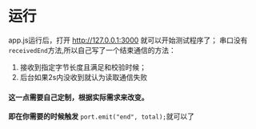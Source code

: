 # 运行 #
 app.js运行后，打开 http://127.0.0.1:3000 就可以开始测试程序了；
 串口没有`receivedEnd`方法,所以自己写了一个结束通信的方法：
 1. 接收到指定字节长度且满足和校验时候；
 2. 后台如果2s内没收到就认为读取通信失败

####  这一点需要自己定制，根据实际需求来改变。

 **即在你需要的时候触发** `port.emit("end", total);`就可以了
 